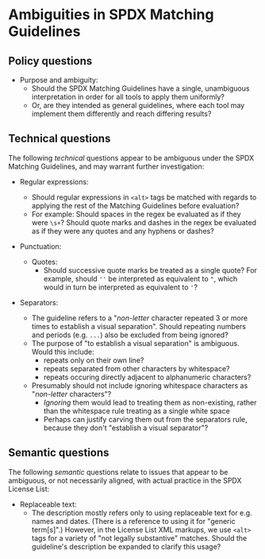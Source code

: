 # Ambiguities in SPDX Matching Guidelines

## Policy questions

* Purpose and ambiguity:
  - Should the SPDX Matching Guidelines have a single, unambiguous interpretation in order for all tools to apply them uniformly?
  - Or, are they intended as general guidelines, where each tool may implement them differently and reach differing results?

## Technical questions

The following _technical_ questions appear to be ambiguous under the SPDX Matching Guidelines, and may warrant further investigation:

* Regular expressions:
  - Should regular expressions in `<alt>` tags be matched with regards to applying the rest of the Matching Guidelines before evaluation?
  - For example: Should spaces in the regex be evaluated as if they were `\s+`? Should quote marks and dashes in the regex be evaluated as if they were any quotes and any hyphens or dashes?

* Punctuation:
  - Quotes:
    - Should successive quote marks be treated as a single quote? For example, should `''` be interpreted as equivalent to `"`, which would in turn be interpreted as equivalent to `'`?

* Separators:
  - The guideline refers to a "_non-letter_ character repeated 3 or more times to establish a visual separation". Should repeating numbers and periods (e.g. `...`) also be excluded from being ignored?
  - The purpose of "to establish a visual separation" is ambiguous. Would this include:
    - repeats only on their own line?
    - repeats separated from other characters by whitespace?
    - repeats occuring directly adjacent to alphanumeric characters?
  - Presumably should not include ignoring whitespace characters as "_non-letter_ characters"?
    - _Ignoring_ them would lead to treating them as non-existing, rather than the whitespace rule treating as a single white space
    - Perhaps can justify carving them out from the separators rule, because they don't "establish a visual separator"?

## Semantic questions

The following _semantic_ questions relate to issues that appear to be ambiguous, or not necessarily aligned, with actual practice in the SPDX License List:

* Replaceable text:
  - The description mostly refers only to using replaceable text for e.g. names and dates. (There is a reference to using it for "generic term[s]".) However, in the License List XML markups, we use `<alt>` tags for a variety of "not legally substantive" matches. Should the guideline's description be expanded to clarify this usage?
